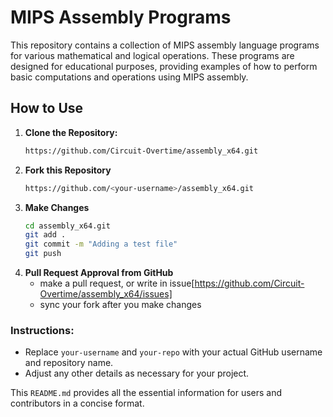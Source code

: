# MIPS Assembly Programs

This repository contains a collection of MIPS assembly language programs for various mathematical and logical operations. These programs are designed for educational purposes, providing examples of how to perform basic computations and operations using MIPS assembly.


## How to Use

1. **Clone the Repository:**
   ```bash
   https://github.com/Circuit-Overtime/assembly_x64.git
2. **Fork this Repository**
   ```bash
   https://github.com/<your-username>/assembly_x64.git
3. **Make Changes**
   ```bash
   cd assembly_x64.git
   git add .
   git commit -m "Adding a test file"
   git push
4. **Pull Request Approval from GitHub**
   - make a pull request, or write in issue[https://github.com/Circuit-Overtime/assembly_x64/issues]
   - sync your fork after you make changes

### Instructions:
- Replace `your-username` and `your-repo` with your actual GitHub username and repository name.
- Adjust any other details as necessary for your project. 

This `README.md` provides all the essential information for users and contributors in a concise format.

